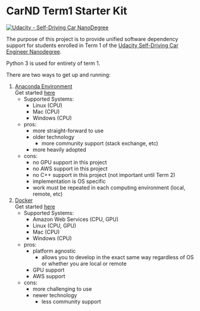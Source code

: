 # CarND Term1 Starter Kit
[![Udacity - Self-Driving Car NanoDegree](https://s3.amazonaws.com/udacity-sdc/github/shield-carnd.svg)](http://www.udacity.com/drive)

The purpose of this project is to provide unified software dependency support for students enrolled in Term 1 of the [Udacity Self-Driving Car Engineer Nanodegree](https://www.udacity.com/course/self-driving-car-engineer-nanodegree--nd013). 

Python 3 is used for entirety of term 1.

There are two ways to get up and running:

1. [Anaconda Environment](http://conda.pydata.org/docs/)  
    Get started [here](docs/configure_via_anaconda.md)
    - Supported Systems: 
         - Linux (CPU)
         - Mac (CPU)
         - Windows (CPU) 
     - pros:
         - more straight-forward to use
         - older technology
             - more community support (stack exchange, etc)
         - more heavily adopted
     - cons:
         - no GPU support in this project
         - no AWS support in this project
         - no C++ support in this project (not important until Term 2)
         - implementation is OS specific
         - work must be repeated in each computing environment (local, remote, etc)
2. [Docker](http://docker.com)  
    Get started [here](docs/configured_via_docker.md)
    - Supported Systems: 
        - Amazon Web Services (CPU, GPU)
        - Linux (CPU, GPU)
        - Mac (CPU)
        - Windows (CPU)
    - pros: 
        - platform agnostic
            - allows you to develop in the exact same way regardless of OS or whether you are local or remote
        - GPU support
        - AWS support
    - cons:
        - more challenging to use
        - newer technology
            - less community support
